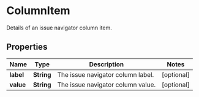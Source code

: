 

# ColumnItem

Details of an issue navigator column item.
## Properties

Name | Type | Description | Notes
------------ | ------------- | ------------- | -------------
**label** | **String** | The issue navigator column label. |  [optional]
**value** | **String** | The issue navigator column value. |  [optional]



